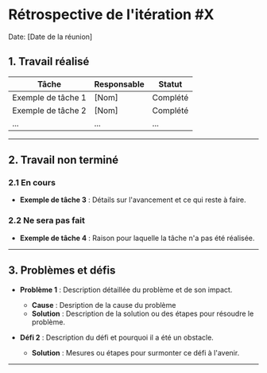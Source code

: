 # Rétrospective de l'itération #X

Date: [Date de la réunion]

## 1. Travail réalisé

| Tâche | Responsable | Statut |
|-------|-------------|--------|
| Exemple de tâche 1 | [Nom] | Complété |
| Exemple de tâche 2 | [Nom] | Complété |
| ... | ... | ... |

---

## 2. Travail non terminé

### 2.1 En cours

- **Exemple de tâche 3** : Détails sur l'avancement et ce qui reste à faire.

### 2.2 Ne sera pas fait

- **Exemple de tâche 4** : Raison pour laquelle la tâche n'a pas été réalisée.

---

## 3. Problèmes et défis

- **Problème 1** : Description détaillée du problème et de son impact.
  - **Cause** : Desription de la cause du problème
  - **Solution** : Description de la solution ou des étapes pour résoudre le problème.

- **Défi 2** : Description du défi et pourquoi il a été un obstacle.
  - **Solution** : Mesures ou étapes pour surmonter ce défi à l'avenir.

---
